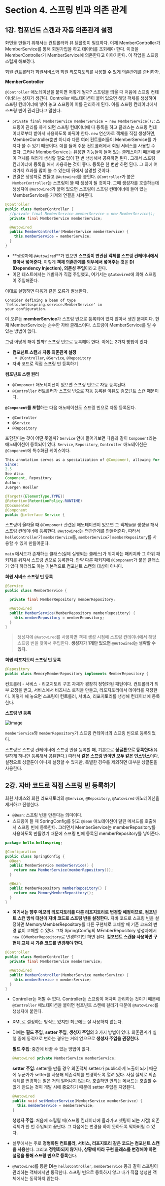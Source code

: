 # Section 4. 스프링 빈과 의존 관계

## 1강. 컴포넌트 스캔과 자동 의존관계 설정

화면을 만들기 위해서는 컨트롤러와 뷰 템플릿이 필요하다. 이제 MemberController가 MemberService를 통해 회원가입을 하고 데이터를 조회해야 한다. 이것을 MemberController가 MemberService에 의존한다고 이야기한다. 이 작업을 스프링 스럽게 해보겠다.

회원 컨트롤러가 회원서비스와 회원 리포지토리를 사용할 수 있게 의존관계를 준비하자.

**MemberController**

`@Controller` 애노테이션을 붙이면 어떻게 될까? 스프링을 띄울 때 처음에 스프링 컨테이너라는 상자가 생긴다. Controller 애노테이션이 붙어 있으면 해당 객체를 생성하여 스프링 컨테이너에 넣어 놓고 스프링이 이를 관리하게 된다. 이를 스프링 컨테이너에서 스프링 빈이 관리된다고 말한다. 

- `private final MemberService memberService = new MemberService();`: 스프링이 관리를 하게 되면 스프링 컨테이너에 다 등록을 하고 클래스는 스프링 컨테이너로부터 받아서 사용하도록 바꿔야 한다. `new` 연산자로 객체를 직접 생성하면, MemberController뿐만 아니라 다른 여러 컨트롤러들이 MemberService를 가져다 쓸 수 있기 때문이다. 예를 들어 주문 컨트롤러에서 회원 서비스를 사용할 수 있다. 그러나 MemberService는 유용한 기능들이 들어 있는 클래스이기 때문에 굳이 객체를 여러개 생성할 필요 없이 한 번 생성해서 공유하면 된다. 그래서 스프링 컨테이너에 등록을 해서 사용하는 것이 좋다. 등록은 한 번만 하면 된다. 그 외에 여러가지 효과를 많이 볼 수 있는데 뒤에서 설명할 것이다. 
- 연결은 생성자로 만들고 `@Autowired`를 붙인다. `@Controller`가 붙은 `MemberController`는 스프링이 뜰 때 생성이 될 것이다. 그때 생성자를 호출하는데 생성자에 `@Autowired`가 붙어 있으면 스프링이 스프링 컨테이너에 들어 있는 MemberService를 가져와 연결을 시켜준다. 

```java
@Controller
public class MemberController {
  //private final MemberService memberService = new MemberService();
  private final MemberService memberService;

  @Autowired
  public MemberController(MemberService memberService) {
    this.memberService = memberService;
  }
}
```

- **생성자에 `@Autowired`**가 있으면 **스프링이 연관된 객체를 스프링 컨테이너에서 찾아서 넣어준다**. 이렇게 **객체 의존관계를 외부에서 넣어주는 것**을 **DI (Dependency Injection), 의존성 주입**이라고 한다. 
- 이전 테스트에서는 개발자가 직접 주입했고, 여기서는 `@Autowired`에 의해 스프링이 주입해준다.

이대로 실행하면 다음과 같은 오류가 발생한다.

```
Consider defining a bean of type 'hello.hellospring.service.MemberService' in
your configuration.
```

이 오류는 **memberService**가 스프링 빈으로 등록되어 있지 않아서 생긴 문제이다. 현재 MemberService는 순수한 자바 클래스이다. 스프링이 MemberService를 알 수 있는 방법이 없다. 

그럼 어떻게 해야 할까?  스프링 빈으로 등록해야 한다. 이에는 2가지 방법이 있다.

- **컴포넌트 스캔**과 **자동 의존관계 설정**
  - `@Controller`, `@Service`, `@Repository`
- 자바 코드로 직접 스프링 빈 등록하기

**컴포넌트 스캔 원리**

- `@Component` 애노테이션이 있으면 스프링 빈으로 자동 등록된다. 
- `@Controller` 컨트롤러가 스프링 빈으로 자동 등록된 이유도 컴포넌트 스캔 때문이다.

**`@Component`를 포함**하는 다음 애노테이션도 스프링 빈으로 자동 등록된다.

- `@Controller`
- `@Service`
- `@Repository`

포함한다는 것이 어떤 뜻일까? `Service` 안에 들어가보면 다음과 같이 `Component`라는 애노테이션이 등록되어 있다. `Service`, `Repository`, `Controller` 애노테이션은 `@Component`에 특수화된 케이스이다. 

```java
This annotation serves as a specialization of @Component, allowing for implementation classes to be autodetected through classpath scanning.
Since:
2.5
See Also:
Component, Repository
Author:
Juergen Hoeller

@Target({ElementType.TYPE})
@Retention(RetentionPolicy.RUNTIME)
@Documented
@Component
public @interface Service {
```

스프링이 올라올 때 `@Component` 관련된 애노테이션이 있으면 그 객체들을 생성을 해서 스프링 컨테이너에 등록한다. `@Autowired`는 연관관계를 만들어준다. 따라서 `helloController`가 `memberService`를, `memberService`가 `memberRepository`를 사용할 수 있게 만들어준다. 

`main` 메서드가 존재하는 클래스(실제 실행되는 클래스)가 위치하는 패키지와 그 하위 패키지를 뒤져서 스프링 빈으로 등록한다. 만약 다른 패키지에 `@Component`가 붙은 클래스가 있다 하더라도 이는 기본적으로 컴포넌트 스캔의 대상이 아니다. 

**회원 서비스 스프링 빈 등록**

```java
@Service
public class MemberService {

  private final MemberRepository memberRepository;

  @Autowired
  public MemberService(MemberRepository memberRepository) {
    this.memberRepository = memberRepository;
  }
}
```

> 생성자에 `@Autowired`를 사용하면 객체 생성 시점에 스프링 컨테이너에서 해당 스프링 빈을 찾아서 주입한다. **생성자가 1개만 있으면 `@Autowired`는 생략할 수 있다.** 

**회원 리포지토리 스프링 빈 등록**

```java
@Repository
public class MemoryMemberRepository implements MemberRepository {
```

컨트롤러 - 서비스 - 리포지토리 구조 자체가 굉장히 정형화된 패턴이다. 컨트롤러가 외부 요청을 받고, 서비스에서 비즈니스 로직을 만들고, 리포지토리에서 데이터를 저장한다. 이렇게 해 놓으면 스프링이 컨트롤러, 서비스, 리포지토리를 생성해 컨테이너에 등록한다. 

**스프링 빈 등록**

![image](https://user-images.githubusercontent.com/50407047/104813933-890e2b80-584f-11eb-852a-96f69e5e234e.png)

`memberService`와 `memberRepository`가 스프링 컨테이너의 스프링 빈으로 등록되었다.

스프링은 스프링 컨테이너에 스프링 빈을 등록할 때, 기본으로 **싱글톤으로 등록한다**(유일하게 하나만 등록해서 공유한다.) 따라서 **같은 스프링 빈이면 모두 같은 인스턴스**이다. 설정으로 싱글톤이 아니게 설정할 수 있지만, 특별한 경우를 제외하면 대부분 싱글톤을 사용한다.

## 2강. 자바 코드로 직접 스프링 빈 등록하기

회원 서비스와 회원 리포지토리의 `@Service`, `@Repository`, `@Autowired` 애노테이션을 제거하고 진행한다. 

- `@Bean`: 스프링 빈을 만든다는 의미이다. 
- 스프링이 뜰 때 SpringConfig를 읽고 `@Bean` 애노테이션이 달린 메서드를 호출해서 스프링 빈에 등록한다. 그러면서 MemberService는 memberRepository를 사용하도록 만들었기 때문에 스프링 빈에 등록된 memberRepository를 넣어준다. 

```java
package hello.hellospring;

@Configuration
public class SpringConfig {
  @Bean
  public MemberService memberService() {
    return new MemberService(memberRepository());
  }

  @Bean
  public MemberRepository memberRepository() {
    return new MemoryMemberRepository();
  }
}
```

- **여기서는 향후 메모리 리포지토리를 다른 리포지토리로 변경할 예정이므로, 컴포넌트 스캔 방식 대신에 자바 코드로 스프링 빈을 설정한다.** 자바 코드로 스프링 빈을 설정하면 MemoryMemberRepository를 다른 구현체로 교체할 때 기존 코드의 변경 없이 교체할 수 있다. 그처 SpringConfig의 MEmberRepository 생성자에서 `new DBMemberRepository`로 변경하기만 하면 된다. **컴포넌트 스캔을 사용하면 구현체 교체 시 기존 코드를 변경해야 한다.**

```java
@Controller
public class MemberController {
  private final MemberService memberService;

  @Autowired
  public MemberController(MemberService memberService) {
    this.memberService = memberService;
  }
}
```

- Controller는 어쩔 수 없다. Controller는 스프링이 어차피 관리하는 것이기 때문에 `@Controller` 애노테이션을 붙이면 컴포넌트 스캔에 걸리기 때문에 `@Autowired`를 생성자에 붙인다.

- XML로 설정하는 방식도 있지만 최근에는 잘 사용하지 않는다.

- DI에는 **필드 주입**, **setter 주입**, **생성자 주입**의 3 가지 방법이 있다. 의존관계가 실행 중에 동적으로 변하는 경우는 거의 없으므로 **생성자 주입을 권장한다.**

  **필드 주입**: 중간에 바꿀 수 있는 방법이 없다.

  ```java
  @Autowired private MemberService memberService;
  ```

  **setter 주입**: setter를 만들 경우 의존객체 setter가 public하게 노출이 되기 때문에 누군가가 setter를 사용해 의존객체를 변경하도록 열려 있다. 사실 실제로 의존객체를 변경하는 일은 거의 일어나지 않는다. 호출하면 안되는 메서드는 호출할 수 없게 만드는 것이 개발 시에 중요하기 때문에 setter 주입은 지양된다.

  ```java
  @Autowired
  public void setMemberService(MemberService memberSerivce) {
    this.memberService = memberService;
  }
  ```

  **생성자 주입**: 처음에 조립될 때(스프링 컨테이너에 올라가고 셋팅이 되는 시점) 의존객체가 한 번 주입되고 끝난다. 그 다음에는 변경을 하지 못하도록 막아버릴 수 있다. 

- 실무에서는 주로 **정형화된 컨트롤러, 서비스, 리포지토리 같은 코드는 컴포넌트 스캔을 사용**한다. 그리고 **정형화되지 않거나, 상황에 따라 구현 클래스를 변경해야 하면 설정을 통해 스프링 빈으로 등록**한다.

- `@Autowired`를 통한 DI는 `helloController`, `memberService` 등과 같이 스프링이 관리하는 객체에서만 동작한다. 스프링 빈으로 등록하지 않고 내가 직접 생성한 객체에서는 동작하지 않는다.